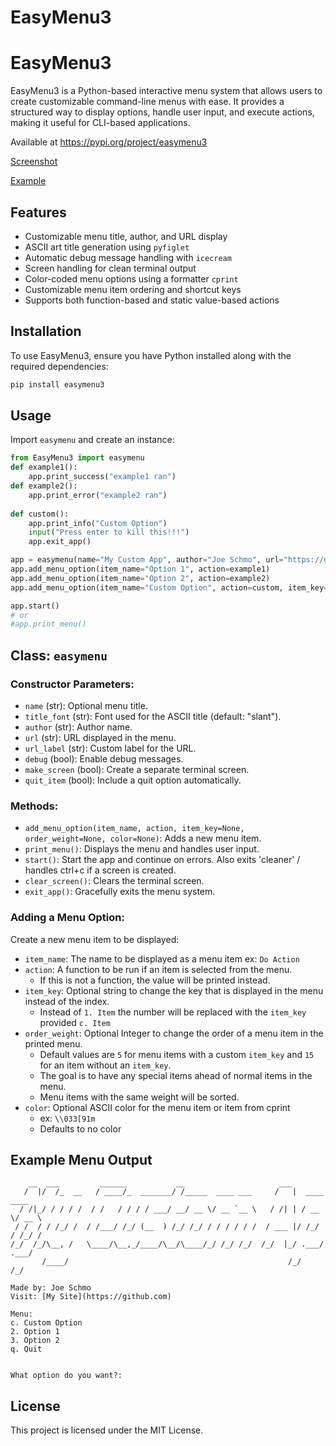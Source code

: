 # EasyMenu3

# EasyMenu3

EasyMenu3 is a Python-based interactive menu system that allows users to create customizable command-line menus with ease. It provides a structured way to display options, handle user input, and execute actions, making it useful for CLI-based applications.

Available at https://pypi.org/project/easymenu3

[Screenshot](example.png)

[Example](example.py)

## Features
- Customizable menu title, author, and URL display
- ASCII art title generation using `pyfiglet`
- Automatic debug message handling with `icecream`
- Screen handling for clean terminal output
- Color-coded menu options using a formatter `cprint`
- Customizable menu item ordering and shortcut keys
- Supports both function-based and static value-based actions

## Installation
To use EasyMenu3, ensure you have Python installed along with the required dependencies:

```bash
pip install easymenu3
```

## Usage
Import `easymenu` and create an instance:

```python
from EasyMenu3 import easymenu
def example1():
    app.print_success("example1 ran")
def example2():
    app.print_error("example2 ran")
    
def custom():
    app.print_info("Custom Option")
    input("Press enter to kill this!!!")
    app.exit_app()

app = easymenu(name="My Custom App", author="Joe Schmo", url="https://github.com", url_label="My Site", quit_item=True, debug=False, make_screen=True)
app.add_menu_option(item_name="Option 1", action=example1)
app.add_menu_option(item_name="Option 2", action=example2)
app.add_menu_option(item_name="Custom Option", action=custom, item_key="c", order_weight=1, color='\033[92m')

app.start()
# or 
#app.print_menu()
```

## Class: `easymenu`
### Constructor Parameters:
- `name` (str): Optional menu title.
- `title_font` (str): Font used for the ASCII title (default: "slant").
- `author` (str): Author name.
- `url` (str): URL displayed in the menu.
- `url_label` (str): Custom label for the URL.
- `debug` (bool): Enable debug messages.
- `make_screen` (bool): Create a separate terminal screen.
- `quit_item` (bool): Include a quit option automatically.

### Methods:
- `add_menu_option(item_name, action, item_key=None, order_weight=None, color=None)`: Adds a new menu item.
- `print_menu()`: Displays the menu and handles user input.
- `start()`: Start the app and continue on errors. Also exits 'cleaner' / handles ctrl+c if a screen is created.
- `clear_screen()`: Clears the terminal screen.
- `exit_app()`: Gracefully exits the menu system.

### Adding a Menu Option:
Create a new menu item to be displayed:
- `item_name`: The name to be displayed as a menu item ex: `Do Action`
- `action`: A function to be run if an item is selected from the menu. 
    - If this is not a function, the value will be printed instead.
- `item_key`: Optional string to change the key that is displayed in the menu instead of the index. 
    - Instead of `1. Item` the number will be replaced with the `item_key` provided `c. Item`
- `order_weight`: Optional Integer to change the order of a menu item in the printed menu. 
    - Default values are `5` for menu items with a custom `item_key` and `15` for an item without an `item_key`.
    - The goal is to have any special items ahead of normal items in the menu. 
    - Menu items with the same weight will be sorted.
- `color`: Optional ASCII color for the menu item or item from cprint 
    - ex: `\\033[91m`
    - Defaults to no color


## Example Menu Output
```
    __  ___         ______           __                     ___              
   /  |/  /_  __   / ____/_  _______/ /_____  ____ ___     /   |  ____  ____ 
  / /|_/ / / / /  / /   / / / / ___/ __/ __ \/ __ `__ \   / /| | / __ \/ __ \
 / /  / / /_/ /  / /___/ /_/ (__  ) /_/ /_/ / / / / / /  / ___ |/ /_/ / /_/ /
/_/  /_/\__, /   \____/\__,_/____/\__/\____/_/ /_/ /_/  /_/  |_/ .___/ .___/ 
       /____/                                                 /_/   /_/      

Made by: Joe Schmo
Visit: [My Site](https://github.com)

Menu:
c. Custom Option
2. Option 1
3. Option 2
q. Quit


What option do you want?:
```

## License
This project is licensed under the MIT License.

